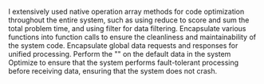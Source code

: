 I extensively used native operation array methods for code optimization throughout the entire system, such as using reduce to score and sum the total problem time, and using filter for data filtering. Encapsulate various functions into function calls to ensure the cleanliness and maintainability of the system code. Encapsulate global data requests and responses for unified processing. Perform the "" on the default data in the system Optimize to ensure that the system performs fault-tolerant processing before receiving data, ensuring that the system does not crash.